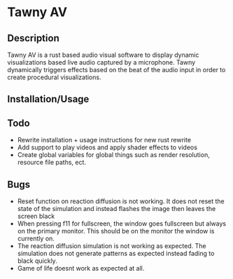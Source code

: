 # Tawny AV

## Description
Tawny AV is a rust based audio visual software to display dynamic visualizations based live audio captured by a microphone. Tawny dynamically triggers effects based on the beat of the audio input in order to create procedural visualizations.


## Installation/Usage

## Todo
- Rewrite installation + usage instructions for new rust rewrite
- Add support to play videos and apply shader effects to videos
- Create global variables for global things such as render resolution, resource file paths, ect.

## Bugs
 - Reset function on reaction diffusion is not working. It does not reset the state of the simulation and instead flashes the image then leaves the screen black
 - When pressing f11 for fullscreen, the window goes fullscreen but always on the primary monitor. This should be on the monitor the window is currently on.
 - The reaction diffusion simulation is not working as expected. The simulation does not generate patterns as expected instead fading to black quickly.
 - Game of life doesnt work as expected at all.
 